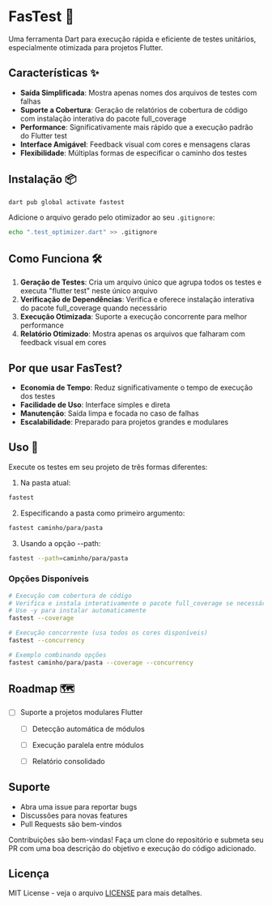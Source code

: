# FasTest 🚀

Uma ferramenta Dart para execução rápida e eficiente de testes unitários, especialmente otimizada para projetos Flutter.

## Características ✨

- **Saída Simplificada**: Mostra apenas nomes dos arquivos de testes com falhas
- **Suporte a Cobertura**: Geração de relatórios de cobertura de código com instalação interativa do pacote full_coverage
- **Performance**: Significativamente mais rápido que a execução padrão do Flutter test
- **Interface Amigável**: Feedback visual com cores e mensagens claras
- **Flexibilidade**: Múltiplas formas de especificar o caminho dos testes

## Instalação 📦

```bash
dart pub global activate fastest
```

Adicione o arquivo gerado pelo otimizador ao seu `.gitignore`:
```bash
echo ".test_optimizer.dart" >> .gitignore
```

## Como Funciona 🛠

1. **Geração de Testes**: Cria um arquivo único que agrupa todos os testes e executa "flutter test" neste único arquivo
2. **Verificação de Dependências**: Verifica e oferece instalação interativa do pacote full_coverage quando necessário
3. **Execução Otimizada**: Suporte a execução concorrente para melhor performance
4. **Relatório Otimizado**: Mostra apenas os arquivos que falharam com feedback visual em cores

## Por que usar FasTest?

- **Economia de Tempo**: Reduz significativamente o tempo de execução dos testes
- **Facilidade de Uso**: Interface simples e direta
- **Manutenção**: Saída limpa e focada no caso de falhas
- **Escalabilidade**: Preparado para projetos grandes e modulares

## Uso 🔧

Execute os testes em seu projeto de três formas diferentes:

1. Na pasta atual:
```bash
fastest
```

2. Especificando a pasta como primeiro argumento:
```bash
fastest caminho/para/pasta
```

3. Usando a opção --path:
```bash
fastest --path=caminho/para/pasta
```

### Opções Disponíveis

```bash
# Execução com cobertura de código
# Verifica e instala interativamente o pacote full_coverage se necessário
# Use -y para instalar automaticamente
fastest --coverage

# Execução concorrente (usa todos os cores disponíveis)
fastest --concurrency

# Exemplo combinando opções
fastest caminho/para/pasta --coverage --concurrency
```

## Roadmap 🗺

- [ ] Suporte a projetos modulares Flutter
  - [ ] Detecção automática de módulos
  - [ ] Execução paralela entre módulos
  - [ ] Relatório consolidado


## Suporte

- Abra uma issue para reportar bugs
- Discussões para novas features
- Pull Requests são bem-vindos

Contribuições são bem-vindas! Faça um clone do repositório e submeta seu PR com uma boa descrição do objetivo e execução do código adicionado.

## Licença

MIT License - veja o arquivo [LICENSE](LICENSE) para mais detalhes.